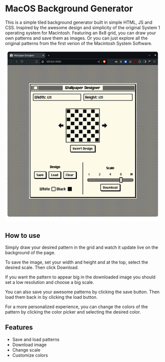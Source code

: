# MacOS Background Generator

This is a simple tiled background generator built in simple HTML, JS and CSS. Inspired by the awesome design and simplicity of the original System 1 operating system for Macintosh. Featuring an 8x8 grid, you can draw your own patterns and save them as images. Or you can just explore all the original patterns from the first verion of the Macintosh System Software.

![Screenshot | 50%](screenshot.png)

## How to use

Simply draw your desired pattern in the grid and watch it update live on the background of the page.

To save the image, set your width and height and at the top, select the desired scale. Then click Download.

If you want the pattern to appear big in the downloaded image you should set a low resolution and choose a big scale.

You can also save your awesome patterns by clicking the save button. Then load them back in by clicking the load button.

For a more personalized experience, you can change the colors of the pattern by clicking the color picker and selecting the desired color.

## Features
- Save and load patterns
- Download image
- Change scale
- Customize colors

